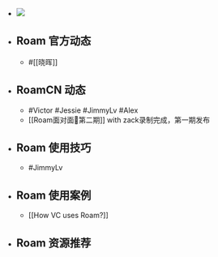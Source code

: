- ![](https://firebasestorage.googleapis.com/v0/b/firescript-577a2.appspot.com/o/imgs%2Fapp%2Fvictor-wu%2FhurH4aFAeC.png?alt=media&token=608b933f-b889-42d1-b4d6-229a3432f2ed) 
- ## Roam 官方动态
    - #[[晓晖]]
- ## RoamCN 动态
    - #Victor #Jessie #JimmyLv #Alex
    - [[Roam面对面🍜第二期]] with zack录制完成，第一期发布
- ## Roam 使用技巧
    - #JimmyLv
- ## Roam 使用案例
    - [[How VC uses Roam?]]
- ## Roam 资源推荐
